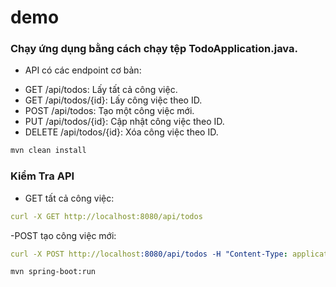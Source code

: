 # demo  

### Chạy ứng dụng bằng cách chạy tệp TodoApplication.java.

- API có các endpoint cơ bản:
+ GET /api/todos: Lấy tất cả công việc.
+ GET /api/todos/{id}: Lấy công việc theo ID.
+ POST /api/todos: Tạo một công việc mới.
+ PUT /api/todos/{id}: Cập nhật công việc theo ID.
+ DELETE /api/todos/{id}: Xóa công việc theo ID.
  
```cmd
mvn clean install
```
###  Kiểm Tra API
- GET tất cả công việc:
```yaml
curl -X GET http://localhost:8080/api/todos
```
-POST tạo công việc mới:
```yaml
curl -X POST http://localhost:8080/api/todos -H "Content-Type: application/json" -d '{"title":"New Task","description":"Task description"}'
```

```
mvn spring-boot:run
```
